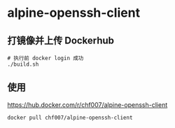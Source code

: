 # alpine-openssh-client

## 打镜像并上传 Dockerhub
```shell
# 执行前 docker login 成功
./build.sh
```

## 使用

https://hub.docker.com/r/chf007/alpine-openssh-client

```shell
docker pull chf007/alpine-openssh-client
```

